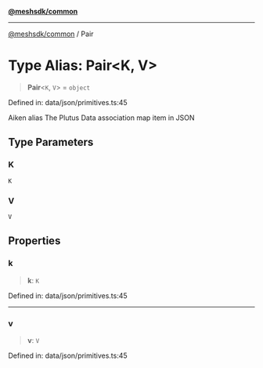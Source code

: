 [**@meshsdk/common**](../README.md)

***

[@meshsdk/common](../globals.md) / Pair

# Type Alias: Pair\<K, V\>

> **Pair**\<`K`, `V`\> = `object`

Defined in: data/json/primitives.ts:45

Aiken alias
The Plutus Data association map item in JSON

## Type Parameters

### K

`K`

### V

`V`

## Properties

### k

> **k**: `K`

Defined in: data/json/primitives.ts:45

***

### v

> **v**: `V`

Defined in: data/json/primitives.ts:45
